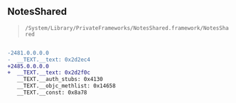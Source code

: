 ## NotesShared

> `/System/Library/PrivateFrameworks/NotesShared.framework/NotesShared`

```diff

-2481.0.0.0.0
-  __TEXT.__text: 0x2d2ec4
+2485.0.0.0.0
+  __TEXT.__text: 0x2d2f0c
   __TEXT.__auth_stubs: 0x4130
   __TEXT.__objc_methlist: 0x14658
   __TEXT.__const: 0x8a78

```
